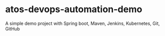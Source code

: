 # atos-devops-automation-demo
A simple demo project with Spring boot, Maven, Jenkins, Kubernetes, Git, GitHub
